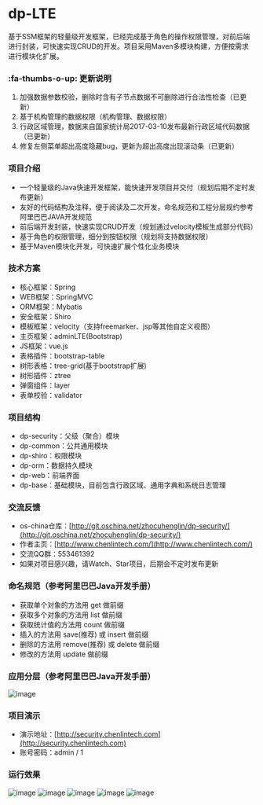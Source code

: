 # dp-LTE
基于SSM框架的轻量级开发框架，已经完成基于角色的操作权限管理，对前后端进行封装，可快速实现CRUD的开发。项目采用Maven多模块构建，方便按需求进行模块化扩展。

###  :fa-thumbs-o-up: 更新说明

1. 加强数据参数校验，删除时含有子节点数据不可删除进行合法性检查（已更新）
2. 基于机构管理的数据权限（机构管理、数据权限）
3. 行政区域管理，数据来自国家统计局2017-03-10发布最新行政区域代码数据（已更新）
4. 修复左侧菜单超出高度隐藏bug，更新为超出高度出现滚动条（已更新）

### 项目介绍
- 一个轻量级的Java快速开发框架，能快速开发项目并交付（规划后期不定时发布更新）
- 友好的代码结构及注释，便于阅读及二次开发，命名规范和工程分层规约参考阿里巴巴JAVA开发规范
- 前后端开发封装，快速实现CRUD开发（规划通过velocity模板生成部分代码）
- 基于角色的权限管理，细分到按钮权限（规划将支持数据权限）
- 基于Maven模块化开发，可快速扩展个性化业务模块
### 技术方案
- 核心框架：Spring
- WEB框架：SpringMVC
- ORM框架：Mybatis
- 安全框架：Shiro
- 模板框架：velocity（支持freemarker、jsp等其他自定义视图）
- 主页框架：adminLTE(Bootstrap)
- JS框架：vue.js
- 表格插件：bootstrap-table
- 树形表格：tree-grid(基于bootstrap扩展)
- 树形插件：ztree
- 弹窗组件：layer
- 表单校验：validator
### 项目结构
- dp-security：父级（聚合）模块
- dp-common：公共通用模块
- dp-shiro：权限模块
- dp-orm：数据持久模块
- dp-web：前端界面
- dp-base：基础模块，目前包含行政区域、通用字典和系统日志管理
### 交流反馈
- os-china仓库：[http://git.oschina.net/zhocuhenglin/dp-security/](http://git.oschina.net/zhocuhenglin/dp-security/)
- 作者主页：[http://www.chenlintech.com/](http://www.chenlintech.com/)
- 交流QQ群：553461392
- 如果对项目感兴趣，请Watch、Star项目，后期会不定时发布更新
### 命名规范（参考阿里巴巴Java开发手册）
-  获取单个对象的方法用 get 做前缀
-  获取多个对象的方法用 list 做前缀
-  获取统计值的方法用 count 做前缀
-  插入的方法用 save(推荐) 或 insert 做前缀
-  删除的方法用 remove(推荐) 或 delete 做前缀
-  修改的方法用 update 做前缀
### 应用分层（参考阿里巴巴Java开发手册）
![image](http://chenlintech.com:8080/statics/img/0.png)
### 项目演示
- 演示地址：[http://security.chenlintech.com](http://security.chenlintech.com)
- 账号密码：admin / 1
### 运行效果
![image](http://chenlintech.com:8080/statics/img/1.png)
![image](http://chenlintech.com:8080/statics/img/2.png)
![image](http://chenlintech.com:8080/statics/img/3.png)
![image](http://chenlintech.com:8080/statics/img/4.png)
![image](http://chenlintech.com:8080/statics/img/5.png)